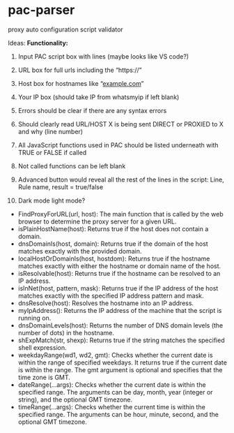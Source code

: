 # pac-parser
proxy auto configuration script validator

Ideas:
**Functionality:**

1. Input PAC script box with lines (maybe looks like VS code?)

2. URL box for full urls including the “https://”

3. Host box for hostnames like “[example.com](http://example.com/)”

4. Your IP box (should take IP from whatsmyip if left blank)

5. Errors should be clear if there are any syntax errors

6. Should clearly read URL/HOST X is being sent DIRECT or PROXIED to X and why (line number)

7. All JavaScript functions used in PAC should be listed underneath with TRUE or FALSE if called
8. Not called functions can be left blank
9. Advanced button would reveal all the rest of the lines in the script:
Line, Rule name, result = true/false
10. Dark mode light mode? 

- FindProxyForURL(url, host): The main function that is called by the web browser to determine the proxy server for a given URL.
- isPlainHostName(host): Returns true if the host does not contain a domain.
- dnsDomainIs(host, domain): Returns true if the domain of the host matches exactly with the provided domain.
- localHostOrDomainIs(host, hostdom): Returns true if the hostname matches exactly with either the hostname or domain name of the host.
- isResolvable(host): Returns true if the hostname can be resolved to an IP address.
- isInNet(host, pattern, mask): Returns true if the IP address of the host matches exactly with the specified IP address pattern and mask.
- dnsResolve(host): Resolves the hostname into an IP address.
- myIpAddress(): Returns the IP address of the machine that the script is running on.
- dnsDomainLevels(host): Returns the number of DNS domain levels (the number of dots) in the hostname.
- shExpMatch(str, shexp): Returns true if the string matches the specified shell expression.
- weekdayRange(wd1, wd2, gmt): Checks whether the current date is within the range of specified weekdays. It returns true if the current date is within the range. The gmt argument is optional and specifies that the time zone is GMT.
- dateRange(...args): Checks whether the current date is within the specified range. The arguments can be day, month, year (integer or string), and the optional GMT timezone.
- timeRange(...args): Checks whether the current time is within the specified range. The arguments can be hour, minute, second, and the optional GMT timezone.
